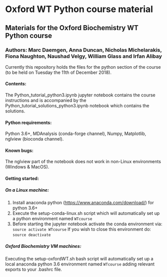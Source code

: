 # Oxford WT Python course material
## Materials for the Oxford Biochemistry WT Python course
### Authors: Marc Daemgen, Anna Duncan, Nicholas Michelarakis, Fiona Naughton, Naushad Velgy, William Glass and Irfan Alibay

Currently this repository holds the files for the python section of the course (to be held on Tuesday the 11th of December 2018).

#### Contents:

The Python_tutorial_python3.ipynb jupyter notebook contains the course instructions and is accompanied by the Python_tutorial_solutions_python3.ipynb notebook which contains the solutions.

#### Python requirements:
Python 3.6+, MDAnalysis (conda-forge channel), Numpy, Matplotlib, nglview (bioconda channel).

#### Known bugs: 
The nglview part of the notebook does not work in non-Linux environments (Windows & MacOS).

#### Getting started:

##### On a Linux machine:

1) Install anaconda python (https://www.anaconda.com/download/) for python 3.6+
2) Execute the setup-conda-linux.sh script which will automatically set up a python environment named `WTcourse`
3) Before starting the jupyter notebook activate the conda environment via: `source activate WTcourse`
   If you wish to close this environment do: `source deactivate`


##### Oxford Biochemistry VM machines:

Executing the setup-oxfordWT.sh bash script will automatically set up a local anaconda python 3.6 environment named `WTcourse` adding relevant exports to your .bashrc file.


